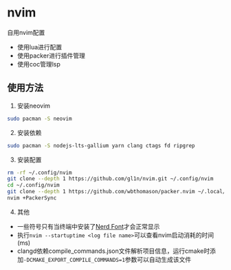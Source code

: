 # nvim
自用nvim配置
- 使用lua进行配置
- 使用packer进行插件管理
- 使用coc管理lsp
## 使用方法
1. 安装neovim
```bash
sudo pacman -S neovim
```
2. 安装依赖
```bash
sudo pacman -S nodejs-lts-gallium yarn clang ctags fd ripgrep
```
3. 安装配置
```bash
rm -rf ~/.config/nvim
git clone --depth 1 https://github.com/gl1n/nvim.git ~/.config/nvim
cd ~/.config/nvim
git clone --depth 1 https://github.com/wbthomason/packer.nvim ~/.local/share/nvim/site/pack/packer/start/packer.nvim
nvim +PackerSync
```
4. 其他
- 一些符号只有当终端中安装了[Nerd Font](https://www.nerdfonts.com/font-downloads)才会正常显示
- 执行`nvim --startuptime <log file name>`可以查看nvim启动消耗的时间(ms)
- clangd依赖compile\_commands.json文件解析项目信息，运行cmake时添加`-DCMAKE_EXPORT_COMPILE_COMMANDS=1`参数可以自动生成该文件
